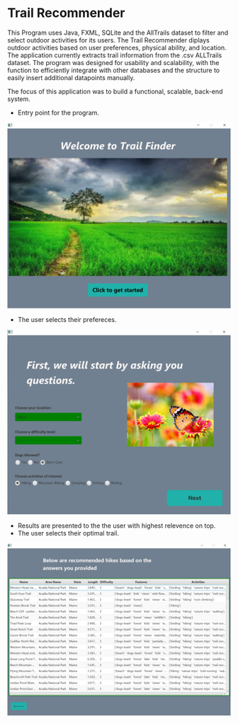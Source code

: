 # Trail Recommender
<p>This Program uses Java, FXML, SQLite and the AllTrails dataset to filter and select outdoor activities for its users. The Trail Recommender diplays outdoor activities based on user preferences, physical ability, and location. The application currently extracts trail information from the .csv ALLTrails dataset. The program was designed for usability and scalability, with the function to efficiently integrate with other databases and the structure to easily insert additional datapoints manually. </p>

The focus of this application was to build a functional, scalable, back-end system. 

* Entry point for the program. 


 <p align="center">
  <img src="/nbproject/TrailFinderPics/Entry.PNG" width="800" title="hover text">
</p>


* The user selects their prefereces.
 <p align="center">
  <img src="/nbproject/TrailFinderPics/main.PNG" width="800" title="hover text">
</p>

* Results are presented to the the user with highest relevence on top.
* The user selects their optimal trail.
 <p align="center">
  <img src="/nbproject/TrailFinderPics/result.PNG" width="800" title="hover text">
</p>
